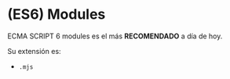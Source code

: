 # (ES6) Modules

ECMA SCRIPT 6 modules es el más **RECOMENDADO** a día de hoy.

Su extensión es:

- `.mjs`
